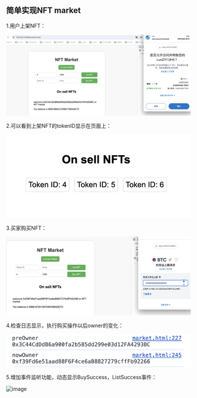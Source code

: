 ## 简单实现NFT market

1.用户上架NFT：

![image](https://github.com/Bachamht/Dapp_nftMarket/blob/main/images/8981156f12906c8705adb0af056f9b2b.png)



2.可以看到上架NFT的tokenID显示在页面上：

![image](https://github.com/Bachamht/Dapp_nftMarket/blob/main/images/33dd96059a9cb7d294adecc071a6f66e.png)



3.买家购买NFT：

![image](https://github.com/Bachamht/Dapp_nftMarket/blob/main/images/3fd6bc9d889d829b82c2851b8fe79ac2.png)



4.检查日志显示，执行购买操作以后owner的变化：

![image](https://github.com/Bachamht/Dapp_nftMarket/blob/main/images/8d8c4b89f1150ba265b6925507f62ab8.png)



5.增加事件监听功能，动态显示BuySuccess，ListSuccess事件：

![image]()